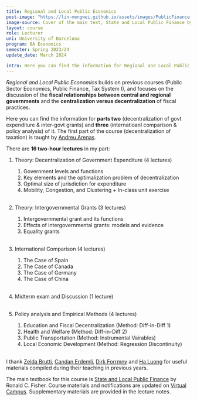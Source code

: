 ```yaml
---
title: Regional and Local Public Economics
post-image: "https://lin-mengwei.github.io/assets/images/PublicFinance.png"
image-source: Cover of the main text, State and Local Public Finance by Ronald Fisher. 
layout: course
role: Lecturer
uni: University of Barcelona
program: BA Economics 
semester: Spring 2023/24
update_date: March 2024

intro: Here you can find the information for Regional and Local Public Economics taught in Spring semester, 2023/24. This is a <b>third-year compulsory course</b> for undergraduate Economics majors at the University of Barcelona.
---
```



*Regional and Local Public Economics* builds on previous courses (Public Sector Economics, Public Finance, Tax System I), and focuses on the discussion of the <b>fiscal relationships between central and regional governments</b> and the <b>centralization versus decentralization</b> of fiscal practices. 

Here you can find the information for <b>parts two</b> (decentralization of govt expenditure & inter-govt grants) and <b>three</b> (internatioanl comparison & policy analysis) of it. The first part of the course (decentralization of taxation) is taught by [Andreu Arenas](https://sites.google.com/site/andreuarenasweb/home).

There are **16 two-hour lectures** in my part:

1. Theory: Decentralization of Government Expenditure (4 lectures) <br>
	1. Government levels and functions <br>
	2. Key elements and the optimalization problem of decentralization <br>
	3. Optimal size of jurisdiction for expenditure <br>
	4. Mobility, Congestion, and Clustering + In-class unit exercise
<br><br>

2. Theory: Intergovernmental Grants (3 lectures)<br>
	1. Intergovernmental grant and its functions <br>
	2. Effects of intergovernmental grants: models and evidence <br>
	3. Equality grants
<br><br>

3. International Comparison (4 lectures)<br>
	1. The Case of Spain <br>
	2. The Case of Canada  <br>
	3. The Case of Germany <br>
	4. The Case of China
<br><br>

4. Midterm exam and Discussion (1 lecture) <br><br>

5. Policy analysis and Empirical Methods  (4 lectures)<br>
	1. Education and Fiscal Decentralization (Method: Diff-in-Diff 1)<br>
	2. Health and Welfare (Method: Diff-in-Diff 2)<br>
	3. Public Transportation (Method: Instrumental Vairables)<br>
	4. Local Economic Development (Method: Regression Discontinuity)
<br><br>

I thank [Zelda Brutti](https://sites.google.com/site/zeldabrutti/), [Candan Erdemli](https://candanerdemli.com/), [Dirk Forrmny](http://foremny.eu/) and [Ha Luong](https://haluong.weebly.com/) for useful materials compiled during their teaching in previous years.

The main textbook for this course is [State and Local Public Finance](https://www.routledge.com/State-and-Local-Public-Finance/Fisher/p/book/9780367467234) by Ronald C. Fisher. Course materials and notifications are updated on [Virtual Campus](https://campusvirtual.ub.edu/course/view.php?id=68724). Supplementary materials are provided in the lecture notes.
